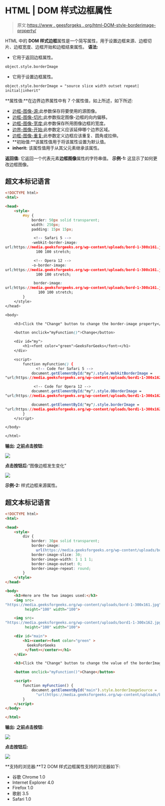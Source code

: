 # HTML | DOM 样式边框属性

> 原文:[https://www . geesforgeks . org/html-DOM-style-borderimage-property/](https://www.geeksforgeeks.org/html-dom-style-borderimage-property/)

HTML 中的 **DOM 样式边框**属性是一个简写属性，用于设置边框来源、边框切片、边框宽度、边框开始和边框结束属性。
**语法:**

*   它用于返回边框属性。

```html
object.style.borderImage
```

*   它用于设置边框属性。

```html
object.style.borderImage = "source slice width outset repeat|
initial|inherit"
```

**属性值:**在边界边界属性中有 7 个属性值，如上所述，如下所述:

*   [边框-图像-源:](https://www.geeksforgeeks.org/html-dom-style-borderimagesource-property/)此参数保存将要使用的源图像。
*   [边框-图像-切片:](https://www.geeksforgeeks.org/html-dom-style-borderimageslice-property/)此参数指定图像-边框的向内偏移。
*   [边框-图像-宽度:](https://www.geeksforgeeks.org/html-dom-style-borderimagewidth-property/)此参数保存所用图像边框的宽度。
*   [边界-图像-开始:](https://www.geeksforgeeks.org/html-dom-style-borderimageoutset-property/)此参数定义应该延伸哪个边界区域。
*   [边框-图像-重复:](https://www.geeksforgeeks.org/html-dom-style-borderimagerepeat-property/)此参数定义边框应该重复、圆角或拉伸。
*   **初始值:**该属性值用于将该属性设置为默认值。
*   **inherit:** 该属性值用于从其父元素继承该属性。

**返回值:**
它返回一个代表元素**边框图像**属性的字符串值。
**示例-1:** 这显示了如何更改边框图像。

## 超文本标记语言

```html
<!DOCTYPE html>
<html>

<head>
    <style>
        #my {
            border: 50px solid transparent;
            width: 250px;
            padding: 15px 15px;

             <!-- Safari 5 -->
            -webkit-border-image:
url(https://media.geeksforgeeks.org/wp-content/uploads/bord-1-300x161.jpg)
              100 100 stretch;

             <!-- Opera 12 -->
            -o-border-image:
url(https://media.geeksforgeeks.org/wp-content/uploads/bord-1-300x161.jpg)
              100 100 stretch;

             border-image:
url(https://media.geeksforgeeks.org/wp-content/uploads/bord-1-300x161.jpg)
               100 100 stretch;
        }
    </style>
</head>

<body>

    <h3>Click the "Change" button to change the border-image property</h3>

    <button onclick="myFunction()">Change</button>

    <div id="my">
        <h1><font color="green">GeeksForGeeks</font></h1>
    </div>

    <script>
        function myFunction() {
              <!-- Code for Safari 5 -->
            document.getElementById("my").style.WebkitBorderImage =
"url(https://media.geeksforgeeks.org/wp-content/uploads/bord1-1-300x162.jpg)30 30 round";

             <!-- Code for Opera 12 -->
            document.getElementById("my").style.OBorderImage =
"url(https://media.geeksforgeeks.org/wp-content/uploads/bord1-1-300x162.jpg)30 30 round";

            document.getElementById("my").style.borderImage =
"url(https://media.geeksforgeeks.org/wp-content/uploads/bord1-1-300x162.jpg)30 30 round";
        }
    </script>

</body>

</html>
```

**输出:**
**之前点击按钮:**

![](img/c3e5eaf4a994c4f50729fc289e519463.png)

**点击按钮后:**“图像边框发生变化”

![](img/0229b021778450ddb14ae005e6f8a389.png)

**示例-2:** 样式边框来源属性。

## 超文本标记语言

```html
<!DOCTYPE html>
<html>

<head>
    <style>
        div {
            border: 30px solid transparent;
            border-image:
              url(https://media.geeksforgeeks.org/wp-content/uploads/bord1-1-300x162.jpg);
            border-image-slice: 30;
            border-image-width: 1 1 1 1;
            border-image-outset: 0;
            border-image-repeat: round;
        }
    </style>
</head>

<body>
    <h3>Here are the two images used:</h3>
    <img src=
"https://media.geeksforgeeks.org/wp-content/uploads/bord-1-300x161.jpg"
         height="100" width="100">

    <img src=
"https://media.geeksforgeeks.org/wp-content/uploads/bord1-1-300x162.jpg"
         height="100" width="100">

    <div id="main">
        <h1><center><font color="green" >
          GeeksForGeeks
         </font></center></h1>
    </div>

    <h3>Click the "Change" button to change the value of the borderImageSource property.</h3>

    <button onclick="myFunction()">Change</button>

    <script>
        function myFunction() {
            document.getElementById("main").style.borderImageSource =
              "url(https://media.geeksforgeeks.org/wp-content/uploads/bord-1-300x161.jpg)";
        }
    </script>
</body>

</html>
```

**输出:**
**之前点击按钮:**

![](img/8c87e7edab1d61bc4852e437c267c70e.png)

**点击按钮后:**

![](img/6c662fea72a7f27b1b9b3d1d205e1fbe.png)

**支持的浏览器:**T2 DOM 样式边框属性支持的浏览器如下:

*   谷歌 Chrome 1.0
*   Internet Explorer 4.0
*   Firefox 1.0
*   歌剧 3.5
*   Safari 1.0